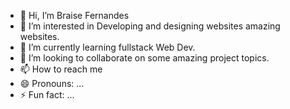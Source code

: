 - 👋 Hi, I’m Braise Fernandes
- 👀 I’m interested in Developing and designing websites amazing websites.
- 🌱 I’m currently learning fullstack Web Dev.
- 💞️ I’m looking to collaborate on some amazing project topics.
- 📫 How to reach me 
- 😄 Pronouns: ...
- ⚡ Fun fact: ...

<!---
braise07/braise07 is a ✨ special ✨ repository because its `README.md` (this file) appears on your GitHub profile.
You can click the Preview link to take a look at your changes.
--->
